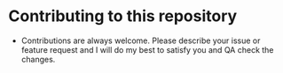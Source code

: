 # Contributing to this repository <!-- omit in toc -->

- Contributions are always welcome. Please describe your issue or feature request and I will do my best to satisfy you and QA check the changes.

